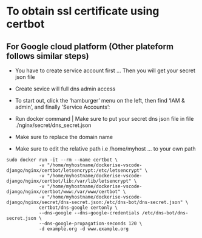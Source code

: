 # To obtain ssl certificate using certbot

## For Google cloud platform (Other plateform follows similar steps)

* You have to create service account first ... Then you will get your secret json file 

* Create sevice will full dns admin access

* To start out, click the ‘hamburger’ menu on the left, then find ‘IAM & admin’, and finally ‘Service Accounts’:

* Run docker command | Make sure to put your secret dns json file in file ./nginx/secret/dns_secret.json

* Make sure to replace the domain name

* Make sure to edit the relative path i.e /home/myhost ... to your own path

````docker
sudo docker run -it --rm --name certbot \
            -v "/home/myhostname/dockerise-vscode-django/nginx/certbot/letsencrypt:/etc/letsencrypt" \
            -v "/home/myhostname/dockerise-vscode-django/nginx/certbot/lib:/var/lib/letsencrypt" \
            -v "/home/myhostname/dockerise-vscode-django/nginx/certbot/www:/var/www/certbot" \
            -v "/home/myhostname/dockerise-vscode-django/nginx/secret/dns-secret.json:/etc/dns-bot/dns-secret.json" \
            certbot/dns-google certonly \
            --dns-google --dns-google-credentials /etc/dns-bot/dns-secret.json \
            --dns-google-propagation-seconds 120 \
            -d example.org -d www.example.org
````